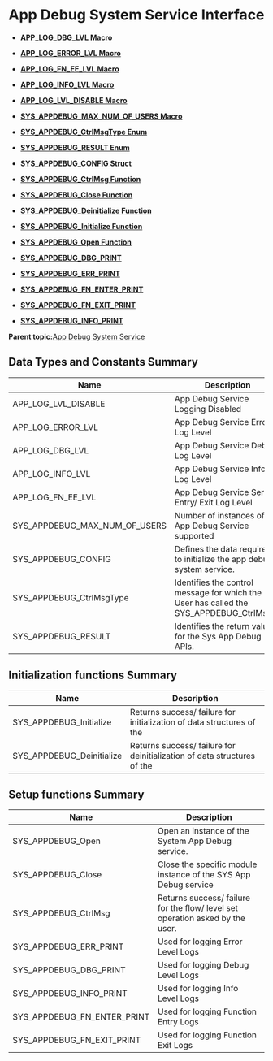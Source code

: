 # App Debug System Service Interface

-   **[APP\_LOG\_DBG\_LVL Macro](GUID-39F92DDD-F7E2-45D1-B015-BF0B3A9FD6BD.md)**  

-   **[APP\_LOG\_ERROR\_LVL Macro](GUID-A20F7777-F80F-4FC9-BC45-F39030A65105.md)**  

-   **[APP\_LOG\_FN\_EE\_LVL Macro](GUID-68AB743B-D2CB-4548-86FD-10BB3E1C3FA6.md)**  

-   **[APP\_LOG\_INFO\_LVL Macro](GUID-57E25DE7-ED25-4DE8-9A44-C0BF175E752D.md)**  

-   **[APP\_LOG\_LVL\_DISABLE Macro](GUID-F21D1BCE-BDCB-421D-B9E2-11B883C2AC54.md)**  

-   **[SYS\_APPDEBUG\_MAX\_NUM\_OF\_USERS Macro](GUID-9B772857-AD63-4637-BA65-C70530584A1E.md)**  

-   **[SYS\_APPDEBUG\_CtrlMsgType Enum](GUID-FEC8454E-5F93-4596-800E-8B8BCBC24032.md)**  

-   **[SYS\_APPDEBUG\_RESULT Enum](GUID-38AED8C2-2FA2-4438-961E-79C3E153D01A.md)**  

-   **[SYS\_APPDEBUG\_CONFIG Struct](GUID-F7EB79E2-9930-436C-BE86-720D58FE0BFB.md)**  

-   **[SYS\_APPDEBUG\_CtrlMsg Function](GUID-4E47C21A-9803-41C3-853C-04FDAD30A075.md)**  

-   **[SYS\_APPDEBUG\_Close Function](GUID-988925A4-8993-491F-A8E9-8B7131FC0286.md)**  

-   **[SYS\_APPDEBUG\_Deinitialize Function](GUID-F457EE08-DC44-4FA8-952E-AE5EB673FF76.md)**  

-   **[SYS\_APPDEBUG\_Initialize Function](GUID-4A1F8FC6-6463-48BF-97C9-7BDFDCF686A6.md)**  

-   **[SYS\_APPDEBUG\_Open Function](GUID-270923F2-A3D7-4B68-A399-AEAAFC7C0F64.md)**  

-   **[SYS\_APPDEBUG\_DBG\_PRINT](GUID-11C5C134-0D1A-4812-9D5A-4F355264839C.md)**  

-   **[SYS\_APPDEBUG\_ERR\_PRINT](GUID-53743705-6039-46B7-8052-7FB8438940F2.md)**  

-   **[SYS\_APPDEBUG\_FN\_ENTER\_PRINT](GUID-98A20067-8DD0-4FF2-846A-9EB8D1758ECE.md)**  

-   **[SYS\_APPDEBUG\_FN\_EXIT\_PRINT](GUID-3299B9CD-1B7F-47FD-95CD-636CC3BFFED6.md)**  

-   **[SYS\_APPDEBUG\_INFO\_PRINT](GUID-00292779-019D-4DAF-B38F-317F529F725A.md)**  


**Parent topic:**[App Debug System Service](GUID-172B28B0-8A47-4C93-8023-8886A08BCD06.md)

## Data Types and Constants Summary

|Name|Description|
|----|-----------|
|APP\_LOG\_LVL\_DISABLE|App Debug Service Logging Disabled|
|APP\_LOG\_ERROR\_LVL|App Debug Service Error Log Level|
|APP\_LOG\_DBG\_LVL|App Debug Service Debug Log Level|
|APP\_LOG\_INFO\_LVL|App Debug Service Info Log Level|
|APP\_LOG\_FN\_EE\_LVL|App Debug Service Service Entry/ Exit Log Level|
|SYS\_APPDEBUG\_MAX\_NUM\_OF\_USERS|Number of instances of App Debug Service supported|
|SYS\_APPDEBUG\_CONFIG|Defines the data required to initialize the app debug system service.|
|SYS\_APPDEBUG\_CtrlMsgType|Identifies the control message for which the User has called the SYS\_APPDEBUG\_CtrlMsg\(\).|
|SYS\_APPDEBUG\_RESULT|Identifies the return values for the Sys App Debug APIs.|

## Initialization functions Summary

|Name|Description|
|----|-----------|
|SYS\_APPDEBUG\_Initialize|Returns success/ failure for initialization of data structures of the|
|SYS\_APPDEBUG\_Deinitialize|Returns success/ failure for deinitialization of data structures of the|

## Setup functions Summary

|Name|Description|
|----|-----------|
|SYS\_APPDEBUG\_Open|Open an instance of the System App Debug service.|
|SYS\_APPDEBUG\_Close|Close the specific module instance of the SYS App Debug service|
|SYS\_APPDEBUG\_CtrlMsg|Returns success/ failure for the flow/ level set operation asked by the user.|
|SYS\_APPDEBUG\_ERR\_PRINT|Used for logging Error Level Logs|
|SYS\_APPDEBUG\_DBG\_PRINT|Used for logging Debug Level Logs|
|SYS\_APPDEBUG\_INFO\_PRINT|Used for logging Info Level Logs|
|SYS\_APPDEBUG\_FN\_ENTER\_PRINT|Used for logging Function Entry Logs|
|SYS\_APPDEBUG\_FN\_EXIT\_PRINT|Used for logging Function Exit Logs|

